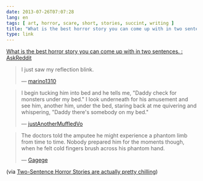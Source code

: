 ```yaml
---
date: 2013-07-26T07:07:28
lang: en
tags: [ art, horror, scare, short, stories, succint, writing ]
title: "What is the best horror story you can come up with in two sentences. : AskReddit"
type: link
---
```


[What is the best horror story you can come up with in two sentences. :
AskReddit](http://www.reddit.com/r/AskReddit/comments/1iwylh/what_is_the_best_horror_story_you_can_come_up/)

> I just saw my reflection blink.
>
> — [marino1310](http://www.reddit.com/user/marino1310)

> I begin tucking him into bed and he tells me, "Daddy check for
> monsters under my bed." I look underneath for his amusement and see
> him, another him, under the bed, staring back at me quivering and
> whispering, "Daddy there's somebody on my bed."
>
> — [justAnotherMuffledVo](http://www.reddit.com/user/justAnotherMuffledVo)

> The doctors told the amputee he might experience a phantom limb from
> time to time. Nobody prepared him for the moments though, when he felt
> cold fingers brush across his phantom hand.
>
> — [Gagege](http://www.reddit.com/user/Gagege)

(via [Two-Sentence Horror Stories are actually pretty chilling](http://io9.com/two-sentence-horror-stories-are-actually-pretty-chillin-923728355))

